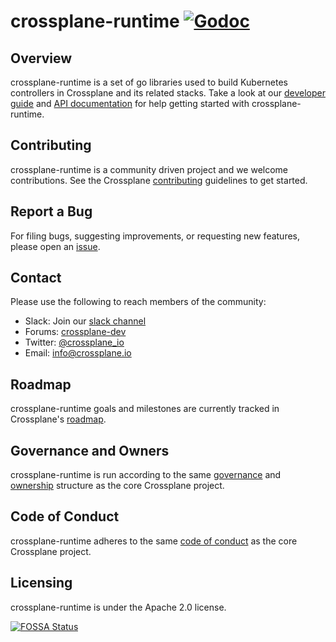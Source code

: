 # crossplane-runtime [![Godoc](https://img.shields.io/badge/godoc-reference-blue.svg)](https://godoc.org/github.com/crossplane/crossplane-runtime)

## Overview

crossplane-runtime is a set of go libraries used to build Kubernetes controllers
in Crossplane and its related stacks. Take a look at our [developer guide] and
[API documentation] for help getting started with crossplane-runtime.

## Contributing

crossplane-runtime is a community driven project and we welcome contributions.
See the Crossplane [contributing] guidelines to get started.

## Report a Bug

For filing bugs, suggesting improvements, or requesting new features, please
open an [issue].

## Contact

Please use the following to reach members of the community:

- Slack: Join our [slack channel]
- Forums: [crossplane-dev]
- Twitter: [@crossplane_io]
- Email: [info@crossplane.io]

## Roadmap

crossplane-runtime goals and milestones are currently tracked in Crossplane's
[roadmap].

## Governance and Owners

crossplane-runtime is run according to the same [governance] and [ownership]
structure as the core Crossplane project.

## Code of Conduct

crossplane-runtime adheres to the same [code of conduct] as the core Crossplane
project.

## Licensing

crossplane-runtime is under the Apache 2.0 license.

[![FOSSA Status](https://app.fossa.io/api/projects/git%2Bgithub.com%2Fcrossplaneio%2Fcrossplane-runtime.svg?type=large)](https://app.fossa.io/projects/git%2Bgithub.com%2Fcrossplaneio%2Fcrossplane-runtime?ref=badge_large)

[developer guide]: https://crossplane.io/docs/master/developer-guide.html
[API documentation]: https://godoc.org/github.com/crossplane/crossplane-runtime
[contributing]: https://github.com/crossplane/crossplane/blob/master/CONTRIBUTING.md
[issue]: https://github.com/crossplane/crossplane-runtime/issues
[slack channel]: https://slack.crossplane.io
[crossplane-dev]: https://groups.google.com/forum/#!forum/crossplane-dev
[@crossplane_io]: https://twitter.com/crossplane_io
[info@crossplane.io]: mailto:info@crossplane.io
[roadmap]: https://github.com/crossplane/crossplane/blob/master/ROADMAP.md
[governance]: https://github.com/crossplane/crossplane/blob/master/GOVERNANCE.md
[ownership]: https://github.com/crossplane/crossplane/blob/master/OWNERS.md
[code of conduct]: https://github.com/crossplane/crossplane/blob/master/CODE_OF_CONDUCT.md
